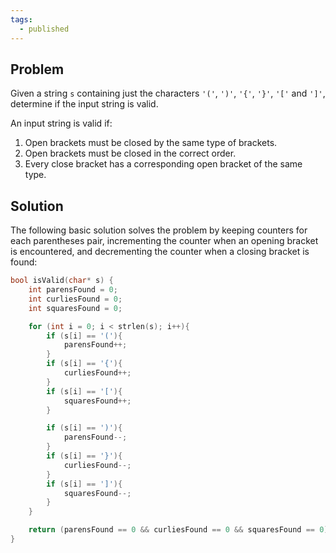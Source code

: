 ```yaml
---
tags:
  - published
---
```

## Problem 

Given a string `s` containing just the characters `'('`, `')'`, `'{'`, `'}'`, `'['` and `']'`, determine if the input string is valid.

An input string is valid if:

1. Open brackets must be closed by the same type of brackets.
2. Open brackets must be closed in the correct order.
3. Every close bracket has a corresponding open bracket of the same type.

## Solution

The following basic solution solves the problem by keeping counters for each parentheses pair, incrementing the counter when an opening bracket is encountered, and decrementing the counter when a closing bracket is found:

```c
bool isValid(char* s) {
    int parensFound = 0;
    int curliesFound = 0;
    int squaresFound = 0;

    for (int i = 0; i < strlen(s); i++){
        if (s[i] == '('){
            parensFound++;
        }
        if (s[i] == '{'){
            curliesFound++;
        }
        if (s[i] == '['){
            squaresFound++;
        }

        if (s[i] == ')'){
            parensFound--;
        }
        if (s[i] == '}'){
            curliesFound--;
        }
        if (s[i] == ']'){
            squaresFound--;
        }
    }

    return (parensFound == 0 && curliesFound == 0 && squaresFound == 0);
}
```